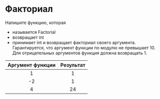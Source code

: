 # Факториал

Напишите функцию, которая

* называется Factorial
* возвращает int
* принимает int и возвращает факториал своего аргумента. Гарантируется, что аргумент функции по модулю не превышает 10. Для отрицательных аргументов функция должна возвращать 1.

| Аргумент функции | Результат |
| :--------------: | :-------: |
|        1         |     1     |
|        -2        |     1     |
|        4         |    24     |